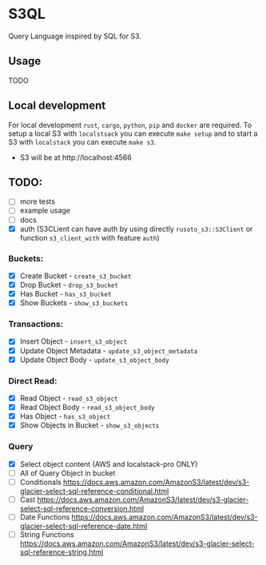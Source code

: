 # S3QL

Query Language inspired by SQL for S3.

## Usage

TODO

## Local development
For local development `rust`, `cargo`, `python`, `pip` and `docker` are required. To setup a local S3 with `localstsack` you can execute `make setup` and to start a S3 with `localstack` you can execute `make s3`.

* S3 will be at http://localhost:4566

## TODO:
- [ ] more tests
- [ ] example usage
- [ ] docs
- [x] auth (S3CLient can have auth by using directly `rusoto_s3::S3Client` or function `s3_client_with` with feature `auth`)

### Buckets:
- [x] Create Bucket - `create_s3_bucket`
- [x] Drop Bucket - `drop_s3_bucket`
- [x] Has Bucket - `has_s3_bucket`
- [x] Show Buckets - `show_s3_buckets`

### Transactions:
- [x] Insert Object - `insert_s3_object`
- [x] Update Object Metadata - `update_s3_object_metadata`
- [x] Update Object Body - `update_s3_object_body`

### Direct Read:
- [x] Read Object - `read_s3_object`
- [x] Read Object Body - `read_s3_object_body`
- [x] Has Object - `has_s3_object`
- [x] Show Objects in Bucket - `show_s3_objects`

### Query
- [x] Select object content (AWS and localstack-pro ONLY)
- [ ] All of Query Object in bucket
- [ ] Conditionals https://docs.aws.amazon.com/AmazonS3/latest/dev/s3-glacier-select-sql-reference-conditional.html
- [ ] Cast https://docs.aws.amazon.com/AmazonS3/latest/dev/s3-glacier-select-sql-reference-conversion.html
- [ ] Date Functions https://docs.aws.amazon.com/AmazonS3/latest/dev/s3-glacier-select-sql-reference-date.html
- [ ] String Functions https://docs.aws.amazon.com/AmazonS3/latest/dev/s3-glacier-select-sql-reference-string.html